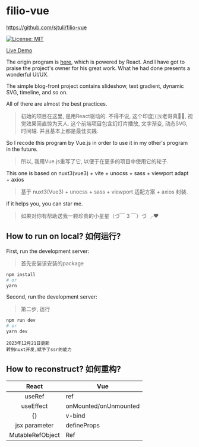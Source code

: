 # filio-vue
https://github.com/sjtuli/filio-vue

[![License: MIT](https://img.shields.io/badge/License-MIT-yellow.svg)](https://opensource.org/licenses/MIT)

[Live Demo](https://www.ayushsingh.co.in)

The origin program is [here](https://github.com/ayush013/folio.git), which is powered by React. And I have got to praise the project's owner for his great work. What he had done presents a wonderful UI/UX.

The simple blog-front project contains slideshow, text gradient, dynamic SVG, timeline, and so on.

All of there are almost the best practices.
>初始的项目在这里, 是用React驱动的. 不得不说, 这个印度🇮🇳老哥真🐂🍺, 视觉效果简直惊为天人. 这个前端项目包含幻灯片播放, 文字渐变, 动态SVG, 时间轴. 并且基本上都是最佳实践.

So I recode this program by Vue.js in order to use it in my other's program in the future.
> 所以, 我用Vue.js重写了它, 以便于在更多的项目中使用它的轮子.

This one is based on nuxt3(vue3) + vite + unocss + sass + viewport adapt + axios

> 基于 nuxt3(Vue3) + unocss + sass + viewport 适配方案 + axios 封装.

if it helps you, you can star me.
> 如果对你有帮助送我一颗珍贵的小星星（づ￣ 3 ￣）づ ╭❤

## How to run on local?  如何运行?

First, run the development server:
>首先安装该安装的package
```bash
npm install
# or
yarn
```
Second, run the development server:
>第二步, 运行

```bash
npm run dev
# or
yarn dev
```
```
2023年12月21日更新
转到nuxt开发,赋予了ssr的能力
```

## How to reconstruct?  如何重构?
|React | Vue|
|:-:|-|
|useRef | ref|
|useEffect | onMounted/onUnmounted|
| {} | v-bind|
| jsx parameter| defineProps |
|MutableRefObject|Ref<HeepElement>|
